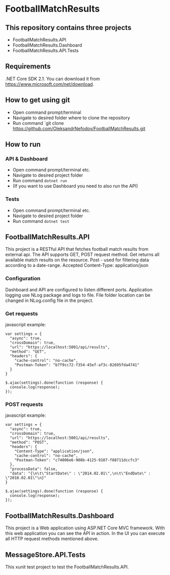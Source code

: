 # FootballMatchResults
## This repository contains three projects
- FootballMatchResults.API
- FootballMatchResults.Dashboard
- FootballMatchResults.API.Tests

## Requirements
.NET Core SDK 2.1. You can download it from https://www.microsoft.com/net/download.

## How to get using git
- Open command prompt/terminal
- Navigate to desired folder where to clone the repository
- Run command `git clone https://github.com/OleksandrNefodov/FootballMatchResults.git

## How to run
### API & Dashboard
- Open command prompt/terminal etc.
- Navigate to desired project folder
- Run command `dotnet run`
- (If you want to use Dashboard you need to also run the API)
### Tests
- Open command prompt/terminal etc.
- Navigate to desired project folder
- Run command `dotnet test`

## FootballMatchResults.API
This project is a RESTful API that fetches football match results from external api.
The API supports GET, POST request method. Get returns all available match results on the resource.
Post - used for filtering data according to a date-range.
Accepted Content-Type: application/json

### Configuration
Dashboard and API are configured to listen different ports.
Application logging use NLog package and logs to file. File folder location can be changed in NLog.config file in the project.

### Get requests
javascript example:
```
var settings = {
  "async": true,
  "crossDomain": true,
  "url": "https://localhost:5001/api/results",
  "method": "GET",
  "headers": {
    "cache-control": "no-cache",
    "Postman-Token": "b7f9cc72-f354-45ef-af3c-82695fda4741"
  }
}

$.ajax(settings).done(function (response) {
  console.log(response);
});
```
### POST requests
javascript example:
```
var settings = {
  "async": true,
  "crossDomain": true,
  "url": "https://localhost:5001/api/results",
  "method": "POST",
  "headers": {
    "Content-Type": "application/json",
    "cache-control": "no-cache",
    "Postman-Token": "c74006e6-908b-4125-9107-f88711dccfc3"
  },
  "processData": false,
  "data": "{\n\t\"StartDate\" : \"2014.02.01\",\n\t\"EndDate\" : \"2018.02.01\"\n}"
}

$.ajax(settings).done(function (response) {
  console.log(response);
});
```
## FootballMatchResults.Dashboard
This project is a Web application using ASP.NET Core MVC framework.
With this web application you can see the API in action.
In the UI you can execute all HTTP request methods mentioned above.

## MessageStore.API.Tests
This xunit test project to test the FootballMatchResults.API.

